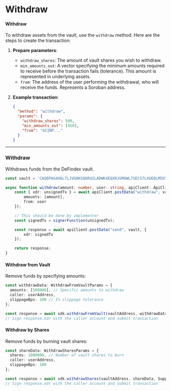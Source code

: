 # Withdraw

#### Withdraw

To withdraw assets from the vault, use the `withdraw` method. Here are the steps to create the transaction:

1. **Prepare parameters**:
   * `withdraw_shares`: The amount of vault shares you wish to withdraw.
   * `min_amounts_out`: A vector specifying the minimum amounts required to receive before the transaction fails (tolerance). This amount is represented in underlying assets.
   * `from`: The address of the user performing the withdrawal, who will receive the funds. Represents a Soroban address.
2.  **Example transaction**:

    ```json
    {
      "method": "withdraw",
      "params": {
        "withdraw_shares": 500,
        "min_amounts_out": [450],
        "from": "GCINP..."
      }
    }
    ```

***

### Withdraw

Withdraws funds from the DeFindex vault.

```typescript
const vault = 'CAQ6PAG4X6L7LJVGOKSQ6RU2LADWK4EQXRJGMUWL7SECS7LXUEQLM5U7';

async function withdraw(amount: number, user: string, apiClient: ApiClient, signerFunction: (tx: string) => string) {
    const { xdr: unsignedTx } = await apiClient.postData("withdraw", vault, {
        amounts: [amount],
        from: user
    });

    // This should be done by implementer
    const signedTx = signerFunction(unsignedTx);

    const response = await apiClient.postData("send", vault, {
        xdr: signedTx
    });

    return response;
}
```

#### Withdraw from Vault

Remove funds by specifying amounts:

```typescript
const withdrawData: WithdrawFromVaultParams = {
  amounts: [500000], // Specific amounts to withdraw
  caller: userAddress,
  slippageBps: 100 // 1% slippage tolerance
};

const response = await sdk.withdrawFromVault(vaultAddress, withdrawData, SupportedNetworks.TESTNET);
// Sign response.xdr with the caller account and submit transaction

```

#### Withdraw by Shares

Remove funds by burning vault shares:

```typescript
const shareData: WithdrawSharesParams = {
  shares: 1000000, // Number of vault shares to burn
  caller: userAddress,
  slippageBps: 100
};

const response = await sdk.withdrawShares(vaultAddress, shareData, SupportedNetworks.TESTNET);
// Sign response.xdr with the caller account and submit transaction
```

####

